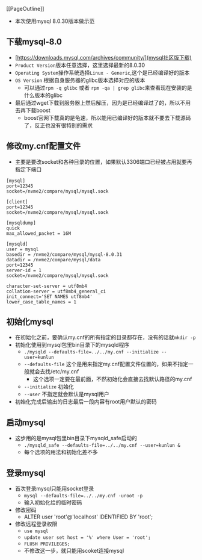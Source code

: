 [[PageOutline]]
* 本次使用mysql 8.0.30版本做示范
## 下载mysql-8.0
* [https://downloads.mysql.com/archives/community/](mysql社区版下载)
* `Product Version`版本任意选择，这里选择最新的8.0.30
* `Operating System`操作系统选择`Linux - Generic`,这个是已经编译好的版本
* `OS Version` 根据自身服务器的glibc版本选择对应的版本
  * 可以通过`rpm -q glibc` 或者 `rpm -qa | grep glibc`来查看现在安装的是什么版本的glibc
* 最后通过wget下载到服务器上然后解压，因为是已经编译过了的，所以不用去再下载boost
  * boost官网下载真的是龟速，所以能用已编译好的版本就不要去下载源码了，反正也没有很特别的需求

## 修改my.cnf配置文件
* 主要是要改socket和各种目录的位置，如果默认3306端口已经被占用就要再指定下端口

```
[mysql]
port=12345
socket=/nvme2/compare/mysql/mysql.sock

[client]
port=12345
socket=/nvme2/compare/mysql/mysql.sock

[mysqldump]
quick
max_allowed_packet = 16M

[mysqld]
user = mysql
basedir = /nvme2/compare/mysql/mysql-8.0.31
datadir = /nvme2/compare/mysql/data
port=12345
server-id = 1
socket=/nvme2/compare/mysql/mysql.sock

character-set-server = utf8mb4
collation-server = utf8mb4_general_ci
init_connect='SET NAMES utf8mb4'
lower_case_table_names = 1
```

## 初始化mysql
* 在初始化之前，要确认my.cnf的所有指定的目录都存在，没有的话就`mkdir -p`
* 初始化使用到mysql包里bin目录下的mysqld程序
  * `./mysqld --defaults-file=../../my.cnf --initialize --user=kunlun`
  * `--defaults-file` 这个是用来指定my.cnf配置文件位置的，如果不指定一般就会去找/etc/my.cnf
    * 这个选项一定要在最前面，不然初始化会直接去找默认路径的my.cnf
  * `--initialize` 初始化
  * `--user` 不指定就会默认是mysql用户
* 初始化完成后输出的日志最后一段内容有root用户默认的密码

## 启动mysql
* 这步用的是mysql包里bin目录下mysqld_safe启动的
  * `./mysqld_safe --defaults-file=../../my.cnf --user=kunlun &`
  * 每个选项的用法和初始化差不多

## 登录mysql
* 首次登录mysql只能用socket登录
  * `mysql --defaults-file=../../my.cnf -uroot -p`
  * 输入初始化给的临时密码
* 修改密码
  * ALTER user 'root'@'localhost' IDENTIFIED BY 'root';
* 修改远程登录权限
  * `use mysql`
  * `update user set host = '%' where User = 'root';`
  * `FLUSH PRIVILEGES;`
  * 不修改这一步，就只能用scoket连接mysql
